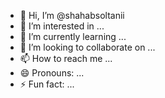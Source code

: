 - 👋 Hi, I’m @shahabsoltanii
- 👀 I’m interested in ...
- 🌱 I’m currently learning ...
- 💞️ I’m looking to collaborate on ...
- 📫 How to reach me ...
- 😄 Pronouns: ...
- ⚡ Fun fact: ...

<!---
shahabsoltanii/shahabsoltanii is a ✨ special ✨ repository because its `README.md` (this file) appears on your GitHub profile.
You can click the Preview link to take a look at your changes.
--->
